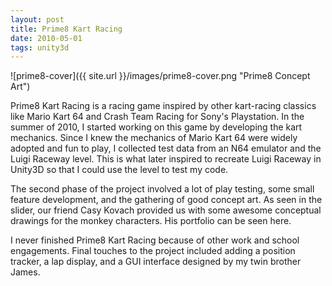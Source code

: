 ```yaml
---
layout: post
title: Prime8 Kart Racing
date: 2010-05-01 
tags: unity3d
---
```


![prime8-cover]({{ site.url }}/images/prime8-cover.png "Prime8 Concept Art")

Prime8 Kart Racing is a racing game inspired by other kart-racing classics like Mario Kart 64 and Crash Team Racing for Sony's Playstation. In the summer of 2010, I started working on this game by developing the kart mechanics. Since I knew the mechanics of Mario Kart 64 were widely adopted and fun to play, I collected test data from an N64 emulator and the Luigi Raceway level. This is what later inspired to recreate Luigi Raceway in Unity3D so that I could use the level to test my code.

The second phase of the project involved a lot of play testing, some small feature development, and the gathering of good concept art. As seen in the slider, our friend Casy Kovach provided us with some awesome conceptual drawings for the monkey characters. His portfolio can be seen here.

I never finished Prime8 Kart Racing because of other work and school engagements. Final touches to the project included adding a position tracker, a lap display, and a GUI interface designed by my twin brother James.